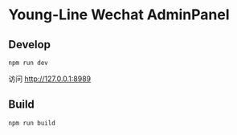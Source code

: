 # Young-Line Wechat AdminPanel

## Develop

```
npm run dev
```

访问 http://127.0.0.1:8989

## Build

```
npm run build
```
